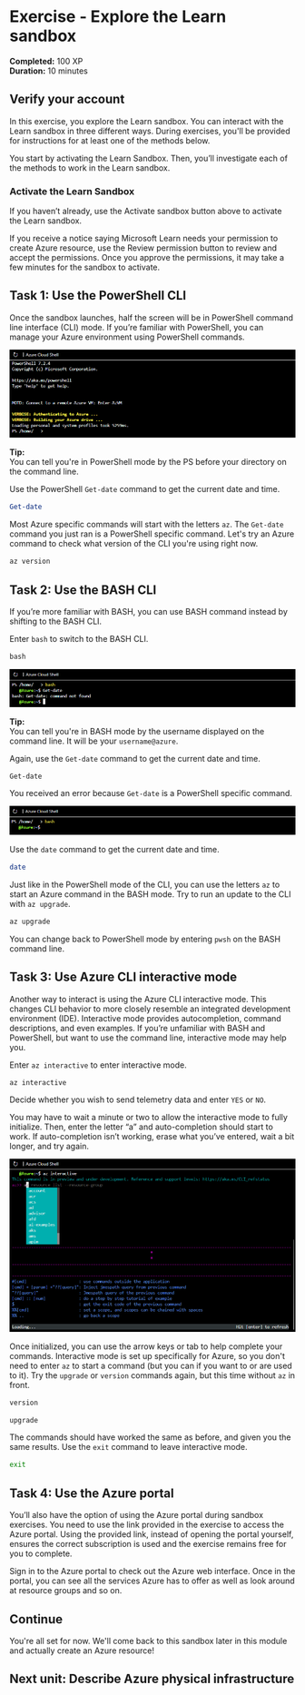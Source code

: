 # Exercise - Explore the Learn sandbox

**Completed:** 100 XP  
**Duration:** 10 minutes

## Verify your account

In this exercise, you explore the Learn sandbox. You can interact with the Learn sandbox in three different ways. During exercises, you'll be provided for instructions for at least one of the methods below.

You start by activating the Learn Sandbox. Then, you’ll investigate each of the methods to work in the Learn sandbox.

### Activate the Learn Sandbox

If you haven’t already, use the Activate sandbox button above to activate the Learn sandbox.

If you receive a notice saying Microsoft Learn needs your permission to create Azure resource, use the Review permission button to review and accept the permissions. Once you approve the permissions, it may take a few minutes for the sandbox to activate.

## Task 1: Use the PowerShell CLI

Once the sandbox launches, half the screen will be in PowerShell command line interface (CLI) mode. If you’re familiar with PowerShell, you can manage your Azure environment using PowerShell commands.

![alt text](/IV.%20Describe%20the%20core%20architectural%20components%20of%20Azure/Images/image-1.png)

**Tip:**  
You can tell you're in PowerShell mode by the PS before your directory on the command line.

Use the PowerShell `Get-date` command to get the current date and time.

```powershell
Get-date
```

Most Azure specific commands will start with the letters `az`. The `Get-date` command you just ran is a PowerShell specific command. Let's try an Azure command to check what version of the CLI you're using right now.

```powershell
az version
```

## Task 2: Use the BASH CLI

If you’re more familiar with BASH, you can use BASH command instead by shifting to the BASH CLI.

Enter `bash` to switch to the BASH CLI.

```powershell
bash
```

![alt text](/IV.%20Describe%20the%20core%20architectural%20components%20of%20Azure/Images/image-2.png)

**Tip:**  
You can tell you're in BASH mode by the username displayed on the command line. It will be your `username@azure`.

Again, use the `Get-date` command to get the current date and time.

```bash
Get-date
```

You received an error because `Get-date` is a PowerShell specific command.

![alt text](/IV.%20Describe%20the%20core%20architectural%20components%20of%20Azure/Images/image-3.png)

Use the `date` command to get the current date and time.

```bash
date
```

Just like in the PowerShell mode of the CLI, you can use the letters `az` to start an Azure command in the BASH mode. Try to run an update to the CLI with `az upgrade`.

```bash
az upgrade
```

You can change back to PowerShell mode by entering `pwsh` on the BASH command line.

## Task 3: Use Azure CLI interactive mode

Another way to interact is using the Azure CLI interactive mode. This changes CLI behavior to more closely resemble an integrated development environment (IDE). Interactive mode provides autocompletion, command descriptions, and even examples. If you’re unfamiliar with BASH and PowerShell, but want to use the command line, interactive mode may help you.

Enter `az interactive` to enter interactive mode.

```bash
az interactive
```

Decide whether you wish to send telemetry data and enter `YES` or `NO`.

You may have to wait a minute or two to allow the interactive mode to fully initialize. Then, enter the letter “a” and auto-completion should start to work. If auto-completion isn’t working, erase what you’ve entered, wait a bit longer, and try again.

![alt text](/IV.%20Describe%20the%20core%20architectural%20components%20of%20Azure/Images/image-4.png)

Once initialized, you can use the arrow keys or tab to help complete your commands. Interactive mode is set up specifically for Azure, so you don't need to enter `az` to start a command (but you can if you want to or are used to it). Try the `upgrade` or `version` commands again, but this time without `az` in front.

```bash
version
```

```bash
upgrade
```

The commands should have worked the same as before, and given you the same results. Use the `exit` command to leave interactive mode.

```bash
exit
```

## Task 4: Use the Azure portal

You’ll also have the option of using the Azure portal during sandbox exercises. You need to use the link provided in the exercise to access the Azure portal. Using the provided link, instead of opening the portal yourself, ensures the correct subscription is used and the exercise remains free for you to complete.

Sign in to the Azure portal to check out the Azure web interface. Once in the portal, you can see all the services Azure has to offer as well as look around at resource groups and so on.

## Continue

You're all set for now. We'll come back to this sandbox later in this module and actually create an Azure resource!

## **Next unit:** Describe Azure physical infrastructure
